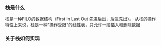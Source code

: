 ### 栈是什么
栈是一种FILO的数据结构（First In Last Out 先进后出，后进先出）。
从栈的操作特性上来说，栈是一种"操作受限"的线性表，只允许一段插入和删除数据

### 关于栈如何实现


